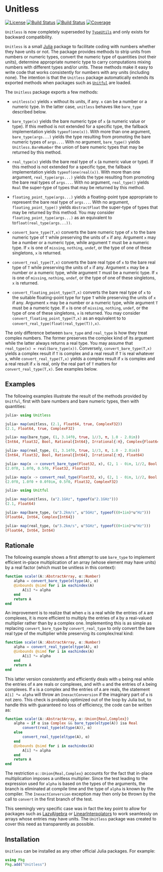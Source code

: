 # Unitless

[![License](http://img.shields.io/badge/license-MIT-brightgreen.svg?style=flat)](./LICENSE.md) [![Build Status](https://github.com/emmt/Unitless.jl/actions/workflows/CI.yml/badge.svg?branch=main)](https://github.com/emmt/Unitless.jl/actions/workflows/CI.yml?query=branch%3Amain) [![Build Status](https://ci.appveyor.com/api/projects/status/github/emmt/Unitless.jl?svg=true)](https://ci.appveyor.com/project/emmt/Unitless-jl) [![Coverage](https://codecov.io/gh/emmt/Unitless.jl/branch/main/graph/badge.svg)](https://codecov.io/gh/emmt/Unitless.jl)

`Unitless` is now completely superseded by
[`TypeUtils`](https://github.com/emmt/TypeUtils.jl) and only exists for
backward compatibility.

`Unitless` is a small [Julia](https://julialang.org/) package to facilitate
coding with numbers whether they have units or not. The package provides
methods to strip units from numbers or numeric types, convert the numeric type
of quantities (not their units), determine appropriate numeric type to carry
computations mixing numbers with different types and/or units. These methods
make it easy to write code that works consistently for numbers with any units
(including none). The intention is that the `Unitless` package automatically
extends its exported methods when packages such as
[`Unitful`](https://github.com/PainterQubits/Unitful.jl) are loaded.

The `Unitless` package exports a few methods:

* `unitless(x)` yields `x` without its units, if any. `x` can be a number or a
  numeric type. In the latter case, `unitless` behaves like `bare_type`
  described below.

* `bare_type(x)` yields the bare numeric type of `x` (a numeric value or type).
  If this method is not extended for a specific type, the fallback
  implementation yields `typeof(one(x))`. With more than one argument,
  `bare_type(args...)` yields the type resulting from promoting the bare
  numeric types of `args...`. With no argument, `bare_type()` yields
  `Unitless.BareNumber` the union of bare numeric types that may be returned by
  this method.

* `real_type(x)` yields the bare real type of `x` (a numeric value or type). If
  this method is not extended for a specific type, the fallback implementation
  yields `typeof(one(real(x))`. With more than one argument,
  `real_type(args...)` yields the type resulting from promoting the bare real
  types of `args...`. With no argument, `real_type()` yields `Real` the
  super-type of types that may be returned by this method.

* `floating_point_type(args...)` yields a floating-point type appropriate to
  represent the bare real type of `args...`. With no argument,
  `floating_point_type()` yields `AbstractFloat` the super-type of types that
  may be returned by this method. You may consider
  `floating_point_type(args...)` as an equivalent to
  to`float(real_type(args...))`.

* `convert_bare_type(T,x)` converts the bare numeric type of `x` to the bare
  numeric type of `T` while preserving the units of `x` if any. Argument `x`
  may be a number or a numeric type, while argument `T` must be a numeric type.
  If `x` is one of `missing`, `nothing`, `undef`, or the type of one of these
  singletons, `x` is returned.

* `convert_real_type(T,x)` converts the bare real type of `x` to the bare real
  type of `T` while preserving the units of `x` if any. Argument `x` may be a
  number or a numeric type, while argument `T` must be a numeric type. If `x`
  is one of `missing`, `nothing`, `undef`, or the type of one of these
  singletons, `x` is returned.

* `convert_floating_point_type(T,x)` converts the bare real type of `x` to the
  suitable floating-point type for type `T` while preserving the units of `x`
  if any. Argument `x` may be a number or a numeric type, while argument `T`
  must be a numeric type. If `x` is one of `missing`, `nothing`, `undef`, or
  the type of one of these singletons, `x` is returned. You may consider
  `convert_floating_point_type(T,x)` as an equivalent to
  to `convert_real_type(float(real_type(T)),x)`.

The only difference between `bare_type` and `real_type` is how they treat
complex numbers. The former preserves the complex kind of its argument while
the latter always returns a real type. You may assume that `real_type(x) =
real(bare_type(x))`. Conversely, `convert_bare_type(T,x)` yields a complex
result if `T` is complex and a real result if `T` is real whatever `x`, while
`convert_real_type(T,x)` yields a complex result if `x` is complex and a real
result if `x` is real, only the real part of `T` matters for
`convert_real_type(T,x)`. See examples below.


## Examples

The following examples illustrate the result of the methods provided by
`Unitful`, first with bare numbers and bare numeric types, then with
quantities:

```julia
julia> using Unitless

julia> map(unitless, (2.1, Float64, true, ComplexF32))
(2.1, Float64, true, ComplexF32)

julia> map(bare_type, (1, 3.14f0, true, 1//3, π, 1.0 - 2.0im))
(Int64, Float32, Bool, Rational{Int64}, Irrational{:π}, Complex{Float64})

julia> map(real_type, (1, 3.14f0, true, 1//3, π, 1.0 - 2.0im))
(Int64, Float32, Bool, Rational{Int64}, Irrational{:π}, Float64)

julia> map(x -> convert_bare_type(Float32, x), (2, 1 - 0im, 1//2, Bool, Complex{Float64}))
(2.0f0, 1.0f0, 0.5f0, Float32, Float32)

julia> map(x -> convert_real_type(Float32, x), (2, 1 - 0im, 1//2, Bool, Complex{Float64}))
(2.0f0, 1.0f0 + 0.0f0im, 0.5f0, Float32, ComplexF32)

julia> using Unitful

julia> map(unitless, (u"2.1GHz", typeof(u"2.1GHz")))
(2.1, Float64)

julia> map(bare_type, (u"3.2km/s", u"5GHz", typeof((0+1im)*u"Hz")))
(Float64, Int64, Complex{Int64})

julia> map(real_type, (u"3.2km/s", u"5GHz", typeof((0+1im)*u"Hz")))
(Float64, Int64, Int64)
```


## Rationale

The following example shows a first attempt to use `bare_type` to implement
efficient in-place multiplication of an array (whose element may have units) by
a real factor (which must be unitless in this context):

```julia
function scale!(A::AbstractArray, α::Number)
    alpha = convert_bare_type(eltype(A), α)
    @inbounds @simd for i in eachindex(A)
        A[i] *= alpha
    end
    return A
end
```

An improvement is to realize that when `α` is a real while the entries of `A`
are complexes, it is more efficient to multiply the entries of `A` by a
real-valued multiplier rather than by a complex one. Implementing this is as
simple as replacing `convert_bare_type` by `convert_real_type` to only convert
the bare real type of the multiplier while preserving its complex/real kind:

```julia
function scale!(A::AbstractArray, α::Number)
    alpha = convert_real_type(eltype(A), α)
    @inbounds @simd for i in eachindex(A)
        A[i] *= alpha
    end
    return A
end
```

This latter version consistently and efficiently deals with `α` being real
while the entries of `A` are reals or complexes, and with `α` and the entries
of `A` being complexes. If `α` is a complex and the entries of `A` are reals,
the statement `A[i] *= alpha` will throw an `InexactConversion` if the
imaginary part of `α` is not zero. This check is probably optimized out of the
loop by Julia but, to handle this with guaranteed no loss of efficiency, the
code can be written as:

```julia
function scale!(A::AbstractArray, α::Union{Real,Complex})
    alpha = if α isa Complex && bare_type(eltype(A)) isa Real
        convert(real_type(eltype(A)), α)
    else
        convert_real_type(eltype(A), α)
    end
    @inbounds @simd for i in eachindex(A)
        A[i] *= alpha
    end
    return A
end
```

The restriction `α::Union{Real,Complex}` accounts for the fact that in-place
multiplication imposes a unitless multiplier. Since the test leading to the
expression used for `alpha` is based on the types of the arguments, the branch
is eliminated at compile time and the type of `alpha` is known by the compiler.
The `InexactConversion` exception may then only be thrown by the call to
`convert` in the first branch of the test.

This seemingly very specific case was in fact the key point to allow for
packages such as [LazyAlgebra](https://github.com/emmt/LazyAlgebra.jl) or
[LinearInterpolators](https://github.com/emmt/LinearInterpolators.jl) to work
seamlessly on arrays whose entries may have units. The `Unitless` package was
created to cover this need as transparently as possible.


## Installation

`Unitless` can be installed as any other official Julia packages. For example:

```julia
using Pkg
Pkg.add("Unitless")
```
